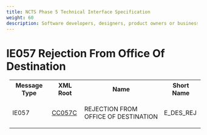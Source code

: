 ```yaml
---
title: NCTS Phase 5 Technical Interface Specification
weight: 60
description: Software developers, designers, product owners or business analysts. Integrate your software with the ERMIS service
---
```

# IE057 Rejection From Office Of Destination
<table cellspacing="0" style="border-collapse:collapse;margin-left:6pt">
 <tr>
  <th>
   Message Type
  </th>
  <th>
   XML Root
  </th>
  <th>
   Name
  </th>
  <th>
   Short Name
  </th>
 </tr>
 <tr style="height:24pt">
  <td style="">
   <p class="s3" style="">
    IE057
   </p>
  </td>
  <td style="">
   <a href="https://github.com/hmrc/transit-movements-validator/blob/main/conf/xsd/cc057c.xsd">
    CC057C
   </a>
  </td>
  <td style="">
   <p class="s3" style="">
    REJECTION FROM OFFICE OF DESTINATION
   </p>
  </td>
  <td style="">
   E_DES_REJ
  </td>
 </tr>
</table>